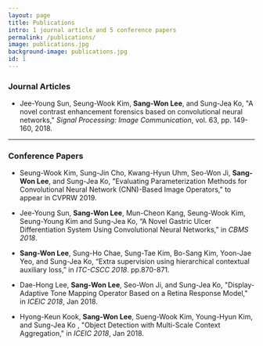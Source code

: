 ```yaml
---
layout: page
title: Publications
intro: 1 journal article and 5 conference papers
permalink: /publications/
image: publications.jpg
background-image: publications.jpg
id: 1
---
```


### Journal Articles

- Jee-Young Sun, Seung-Wook Kim, **Sang-Won Lee**, and Sung-Jea Ko, "A novel contrast enhancement forensics based on convolutional neural networks," *Signal Processing: Image Communication*, vol. 63, pp. 149-160, 2018.

---

### Conference Papers

- Seung-Wook Kim, Sung-Jin Cho, Kwang-Hyun Uhm, Seo-Won Ji, **Sang-Won Lee**, and Sung-Jea Ko, "Evaluating Parameterization Methods for Convolutional Neural Network (CNN)-Based Image Operators," to appear in CVPRW 2019.

- Jee-Young Sun, **Sang-Won Lee**, Mun-Cheon Kang, Seung-Wook Kim, Seung-Young Kim and Sung-Jea Ko, “A Novel Gastric Ulcer Differentiation System Using Convolutional Neural Networks,” in *CBMS 2018*.

- **Sang-Won Lee**, Sung-Ho Chae, Sung-Tae Kim, Bo-Sang Kim, Yoon-Jae Yeo, and Sung-Jea Ko, “Extra supervision using hierarchical contextual auxiliary loss,” in *ITC-CSCC 2018*. pp.870-871.

- Dae-Hong Lee, **Sang-Won Lee**, Seo-Won Ji, and Sung-Jea Ko, "Display-Adaptive Tone Mapping Operator Based on a Retina Response Model," in *ICEIC 2018*, Jan 2018.

- Hyong-Keun Kook, **Sang-Won Lee**, Sueng-Wook Kim, Young-Hyun Kim, and Sung-Jea Ko , "Object Detection with Multi-Scale Context Aggregation," in *ICEIC 2018*, Jan 2018.

